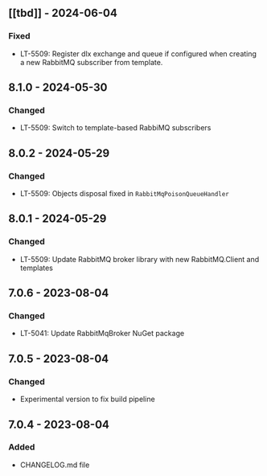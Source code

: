 ## [[tbd]] - 2024-06-04

### Fixed
- LT-5509: Register dlx exchange and queue if configured when creating a new RabbitMQ subscriber from template.

## 8.1.0 - 2024-05-30

### Changed
- LT-5509: Switch to template-based RabbiMQ subscribers

## 8.0.2 - 2024-05-29

### Changed
- LT-5509: Objects disposal fixed in `RabbitMqPoisonQueueHandler`

## 8.0.1 - 2024-05-29

### Changed
- LT-5509: Update RabbitMQ broker library with new RabbitMQ.Client and templates

## 7.0.6 - 2023-08-04

### Changed
- LT-5041: Update RabbitMqBroker NuGet package

## 7.0.5 - 2023-08-04

### Changed

- Experimental version to fix build pipeline

## 7.0.4 - 2023-08-04

### Added

- CHANGELOG.md file